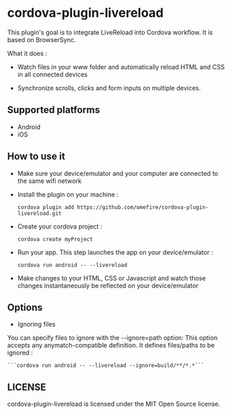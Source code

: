 # cordova-plugin-livereload
This plugin's goal is to integrate LiveReload into Cordova workflow. It is based on BrowserSync.

What it does :

* Watch files in your www folder and automatically reload HTML and CSS in all connected devices

* Synchronize scrolls, clicks and form inputs on multiple devices.

## Supported platforms
* Android
* iOS

## How to use it

* Make sure your device/emulator and your computer are connected to the same wifi network


* Install the plugin on your machine : 

    ```cordova plugin add https://github.com/omefire/cordova-plugin-livereload.git```

* Create your cordova project :

    ``` cordova create myProject ```


* Run your app. This step launches the app on your device/emulator :

    ```cordova run android -- --livereload```

* Make changes to your HTML, CSS or Javascript and watch those changes instantaneously be reflected on your device/emulator

## Options

* Ignoring files

You can specify files to ignore with the --ignore=path option:
 This option accepts any anymatch-compatible definition. It defines files/paths to be ignored :

    ```cordova run android -- --livereload --ignore=build/**/*.*```


## LICENSE

cordova-plugin-livereload is licensed under the MIT Open Source license.